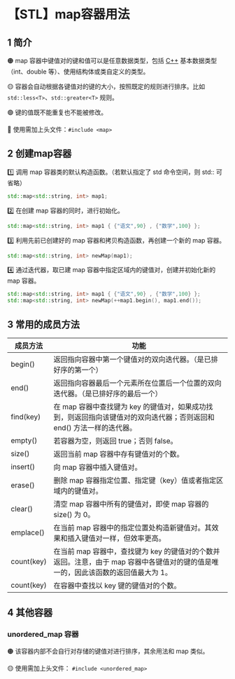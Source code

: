 # 【STL】map容器用法


## 1 简介

🟠 map 容器中键值对的键和值可以是任意数据类型，包括 [C++](http://c.biancheng.net/cplus/) 基本数据类型（int、double 等）、使用结构体或类自定义的类型。

🟡 容器会自动根据各键值对的键的大小，按照既定的规则进行排序。比如 `std::less<T>`、`std::greater<T>` 规则。

🟢 键的值既不能重复也不能被修改。

🔵 使用需加上头文件：`#include <map>`

## 2 创建map容器

1️⃣ 调用 map 容器类的默认构造函数。（若默认指定了 std 命令空间，则 std:: 可省略）

```c++
std::map<std::string, int> map1;
```

2️⃣ 在创建 map 容器的同时，进行初始化。

```c++
std::map<std::string, int> map1 { {"语文",90} , {"数学",100} };
```

3️⃣ 利用先前已创建好的 map 容器和拷贝构造函数，再创建一个新的 map 容器。

```c++
std::map<std::string, int> newMap(map1);
```

4️⃣ 通过迭代器，取已建 map 容器中指定区域内的键值对，创建并初始化新的 map 容器。

```c++
std::map<std::string, int> map1 { {"语文",90} , {"数学",100} };
std::map<std::string, int> newMap(++map1.begin(), map1.end());
```

## 3 常用的成员方法

| 成员方法   | 功能                                                         |
| ---------- | ------------------------------------------------------------ |
| begin()    | 返回指向容器中第一个键值对的双向迭代器。（是已排好序的第一个） |
| end()      | 返回指向容器最后一个元素所在位置后一个位置的双向迭代器。（是已排好序的最后一个） |
| find(key)  | 在 map 容器中查找键为 key 的键值对，如果成功找到，则返回指向该键值对的双向迭代器；否则返回和 end() 方法一样的迭代器。 |
| empty()    | 若容器为空，则返回 true；否则 false。                        |
| size()     | 返回当前 map 容器中存有键值对的个数。                        |
| insert()   | 向 map 容器中插入键值对。                                    |
| erase()    | 删除 map 容器指定位置、指定键（key）值或者指定区域内的键值对。 |
| clear()    | 清空 map 容器中所有的键值对，即使 map 容器的 size() 为 0。   |
| emplace()  | 在当前 map 容器中的指定位置处构造新键值对。其效果和插入键值对一样，但效率更高。 |
| count(key) | 在当前 map 容器中，查找键为 key 的键值对的个数并返回。注意，由于 map 容器中各键值对的键的值是唯一的，因此该函数的返回值最大为 1。 |
| count(key) | 在容器中查找以 key 键的键值对的个数。                        |

## 4 其他容器

### unordered_map 容器

🟠 该容器内部不会自行对存储的键值对进行排序，其余用法和 map 类似。

🟡 使用需加上头文件： `#include <unordered_map>`












